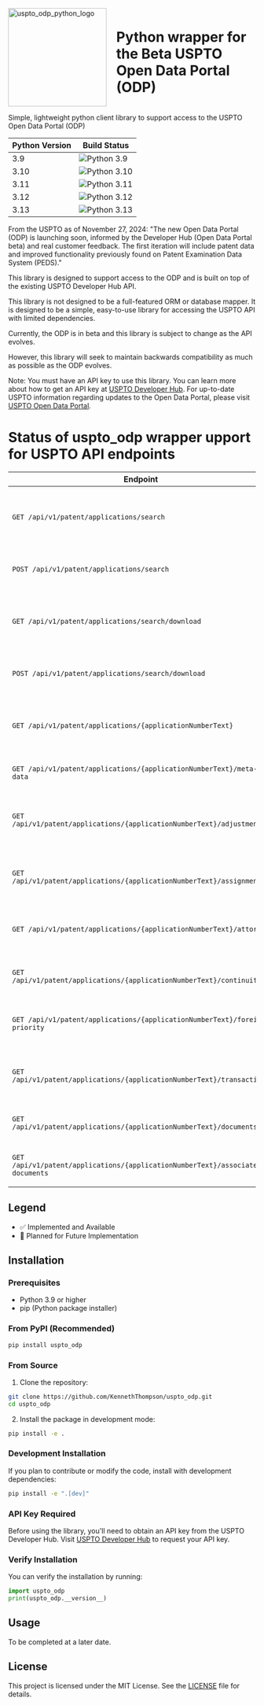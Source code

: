 <div style="display: flex; align-items: center;">
  <img src="https://github.com/user-attachments/assets/9e4277bc-ee25-4e69-99e0-00e6fb07a53f" alt="uspto_odp_python_logo" width="200" style="margin-right: 20px;">
  <h1>Python wrapper for the Beta USPTO Open Data Portal (ODP)</h1>
 
</div>

Simple, lightweight python client library to support access to the USPTO Open Data Portal (ODP)


| Python Version | Build Status |
|---------------|--------------|
| 3.9 | ![Python 3.9](https://github.com/KennethThompson/uspto_odp/actions/workflows/python-package-conda.yml/badge.svg?branch=main&python-version=3.9) |
| 3.10 | ![Python 3.10](https://github.com/KennethThompson/uspto_odp/actions/workflows/python-package-conda.yml/badge.svg?branch=main&python-version=3.10) |
| 3.11 | ![Python 3.11](https://github.com/KennethThompson/uspto_odp/actions/workflows/python-package-conda.yml/badge.svg?branch=main&python-version=3.11) |
| 3.12 | ![Python 3.12](https://github.com/KennethThompson/uspto_odp/actions/workflows/python-package-conda.yml/badge.svg?branch=main&python-version=3.12) |
| 3.13 | ![Python 3.13](https://github.com/KennethThompson/uspto_odp/actions/workflows/python-package-conda.yml/badge.svg?branch=main&python-version=3.13) |

From the USPTO as of November 27, 2024:
"The new Open Data Portal (ODP) is launching soon, informed by the Developer Hub (Open Data Portal beta) and real customer feedback. The first iteration will include patent data and improved functionality previously found on Patent Examination Data System (PEDS)."

This library is designed to support access to the ODP and is built on top of the existing USPTO Developer Hub API.

This library is not designed to be a full-featured ORM or database mapper. It is designed to be a simple, easy-to-use library for accessing the USPTO API with limited dependencies.

Currently, the ODP is in beta and this library is subject to change as the API evolves.

However, this library will seek to maintain backwards compatibility as much as possible as the ODP evolves.

Note: You must have an API key to use this library. You can learn more about how to get an API key at [USPTO Developer Hub](https://developer.uspto.gov/). For up-to-date USPTO information regarding updates to the Open Data Portal, please visit [USPTO Open Data Portal](https://data.uspto.gov/).

# Status of uspto_odp wrapper upport for USPTO API endpoints 

| Endpoint | Status | Description |
|----------|---------|-------------|
| `GET /api/v1/patent/applications/search` | 🚧 | Patent application search by supplying query parameters |
| `POST /api/v1/patent/applications/search` | 🚧 | Search patent applications by supplying json payload |
| `GET /api/v1/patent/applications/search/download` | 🚧 | Patent application search by supplying query parameters |
| `POST /api/v1/patent/applications/search/download` | 🚧 | Download patent data by supplying json payload |
| `GET /api/v1/patent/applications/{applicationNumberText}` | ✅ | Patent application data for a provided application number |
| `GET /api/v1/patent/applications/{applicationNumberText}/meta-data` | ✅ | Get patent application meta data |
| `GET /api/v1/patent/applications/{applicationNumberText}/adjustment` | ✅ | Get patent term adjustment data for an application number |
| `GET /api/v1/patent/applications/{applicationNumberText}/assignment` | ✅ | Get patent assignment data for an application number |
| `GET /api/v1/patent/applications/{applicationNumberText}/attorney` | ✅ | Get attorney/agent data for an application number |
| `GET /api/v1/patent/applications/{applicationNumberText}/continuity` | ✅ | Get continuity data for an application number |
| `GET /api/v1/patent/applications/{applicationNumberText}/foreign-priority` | ✅ | Get foreign-priority data for an application number |
| `GET /api/v1/patent/applications/{applicationNumberText}/transactions` | ✅ | Get transaction data for an application number |
| `GET /api/v1/patent/applications/{applicationNumberText}/documents` | ✅ | Documents details for an application number |
| `GET /api/v1/patent/applications/{applicationNumberText}/associated-documents` | ✅ | Associated documents meta-data for an application |

## Legend
- ✅ Implemented and Available
- 🚧 Planned for Future Implementation

## Installation

### Prerequisites
- Python 3.9 or higher
- pip (Python package installer)

### From PyPI (Recommended)
```bash
pip install uspto_odp
```

### From Source
1. Clone the repository:
```bash
git clone https://github.com/KennethThompson/uspto_odp.git
cd uspto_odp
```

2. Install the package in development mode:
```bash
pip install -e .
```

### Development Installation
If you plan to contribute or modify the code, install with development dependencies:
```bash
pip install -e ".[dev]"
```

### API Key Required
Before using the library, you'll need to obtain an API key from the USPTO Developer Hub. Visit [USPTO Developer Hub](https://developer.uspto.gov/) to request your API key.

### Verify Installation
You can verify the installation by running:
```python
import uspto_odp
print(uspto_odp.__version__)
```

## Usage
To be completed at a later date.

## License
This project is licensed under the MIT License. See the [LICENSE](LICENSE) file for details.
